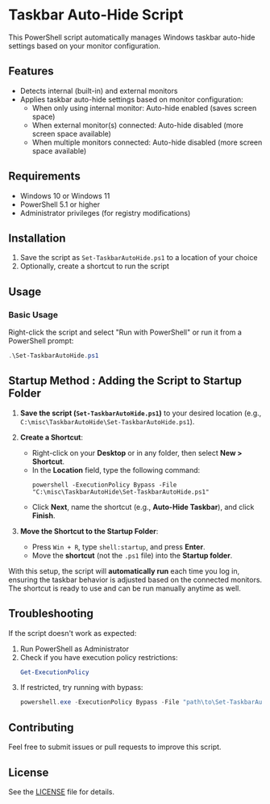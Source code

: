 # Taskbar Auto-Hide Script

This PowerShell script automatically manages Windows taskbar auto-hide settings based on your monitor configuration.

## Features

- Detects internal (built-in) and external monitors
- Applies taskbar auto-hide settings based on monitor configuration:
  - When only using internal monitor: Auto-hide enabled (saves screen space)
  - When external monitor(s) connected: Auto-hide disabled (more screen space available)
  - When multiple monitors connected: Auto-hide disabled (more screen space available)

## Requirements

- Windows 10 or Windows 11
- PowerShell 5.1 or higher
- Administrator privileges (for registry modifications)

## Installation

1. Save the script as `Set-TaskbarAutoHide.ps1` to a location of your choice
2. Optionally, create a shortcut to run the script

## Usage

### Basic Usage

Right-click the script and select "Run with PowerShell" or run it from a PowerShell prompt:

```powershell
.\Set-TaskbarAutoHide.ps1
```

## Startup Method : Adding the Script to Startup Folder

1. **Save the script (`Set-TaskbarAutoHide.ps1`)** to your desired location (e.g., `C:\misc\TaskbarAutoHide\Set-TaskbarAutoHide.ps1`).

2. **Create a Shortcut**:
   - Right-click on your **Desktop** or in any folder, then select **New > Shortcut**.
   - In the **Location** field, type the following command:
     ```
     powershell -ExecutionPolicy Bypass -File "C:\misc\TaskbarAutoHide\Set-TaskbarAutoHide.ps1"
     ```
   - Click **Next**, name the shortcut (e.g., **Auto-Hide Taskbar**), and click **Finish**.

3. **Move the Shortcut to the Startup Folder**:
   - Press `Win + R`, type `shell:startup`, and press **Enter**.
   - Move the **shortcut** (not the `.ps1` file) into the **Startup folder**.

With this setup, the script will **automatically run** each time you log in, ensuring the taskbar behavior is adjusted based on the connected monitors. The shortcut is ready to use and can be run manually anytime as well.


## Troubleshooting

If the script doesn't work as expected:

1. Run PowerShell as Administrator
2. Check if you have execution policy restrictions:
   ```powershell
   Get-ExecutionPolicy
   ```
3. If restricted, try running with bypass:
   ```powershell
   powershell.exe -ExecutionPolicy Bypass -File "path\to\Set-TaskbarAutoHide.ps1"
   ```

## Contributing

Feel free to submit issues or pull requests to improve this script.

## License

See the [LICENSE](LICENSE) file for details.

